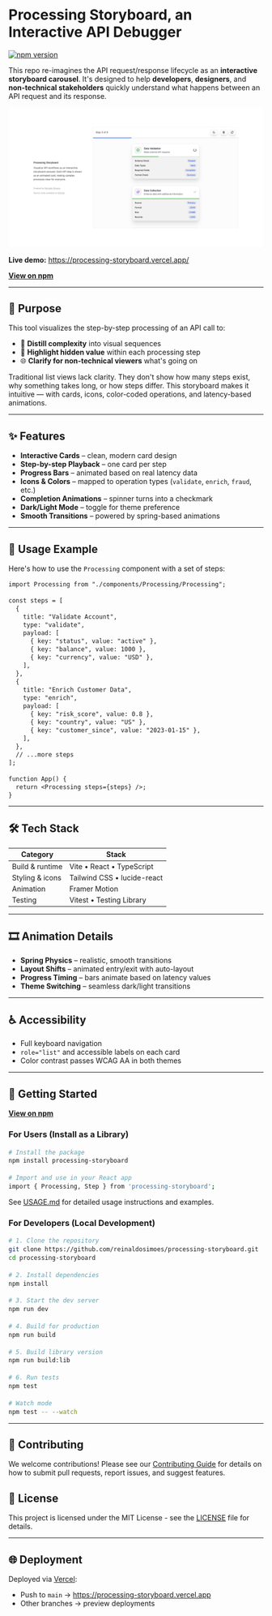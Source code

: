 # Processing Storyboard, an Interactive API Debugger

[![npm version](https://img.shields.io/npm/v/processing-storyboard?color=blue&label=npm)](https://www.npmjs.com/package/processing-storyboard)

This repo re-imagines the API request/response lifecycle as an **interactive storyboard carousel**. It's designed to help **developers**, **designers**, and **non-technical stakeholders** quickly understand what happens between an API request and its response.

![Recording of the demo](./screenshot.png)

**Live demo:** https://processing-storyboard.vercel.app/

[**View on npm**](https://www.npmjs.com/package/processing-storyboard)

---

## 🧠 Purpose

This tool visualizes the step-by-step processing of an API call to:

- 🧩 **Distill complexity** into visual sequences
- 🎯 **Highlight hidden value** within each processing step
- 🌐 **Clarify for non-technical viewers** what's going on

Traditional list views lack clarity. They don't show how many steps exist, why something takes long, or how steps differ. This storyboard makes it intuitive — with cards, icons, color-coded operations, and latency-based animations.

---

## ✨ Features

- **Interactive Cards** – clean, modern card design
- **Step-by-step Playback** – one card per step
- **Progress Bars** – animated based on real latency data
- **Icons & Colors** – mapped to operation types (`validate`, `enrich`, `fraud`, etc.)
- **Completion Animations** – spinner turns into a checkmark
- **Dark/Light Mode** – toggle for theme preference
- **Smooth Transitions** – powered by spring-based animations

---

## 🧪 Usage Example

Here's how to use the `Processing` component with a set of steps:

```tsx
import Processing from "./components/Processing/Processing";

const steps = [
  {
    title: "Validate Account",
    type: "validate",
    payload: [
      { key: "status", value: "active" },
      { key: "balance", value: 1000 },
      { key: "currency", value: "USD" },
    ],
  },
  {
    title: "Enrich Customer Data",
    type: "enrich",
    payload: [
      { key: "risk_score", value: 0.8 },
      { key: "country", value: "US" },
      { key: "customer_since", value: "2023-01-15" },
    ],
  },
  // ...more steps
];

function App() {
  return <Processing steps={steps} />;
}
```

---

## 🛠 Tech Stack

| Category        | Stack                       |
| --------------- | --------------------------- |
| Build & runtime | Vite • React • TypeScript   |
| Styling & icons | Tailwind CSS • lucide-react |
| Animation       | Framer Motion               |
| Testing         | Vitest • Testing Library    |

---

## 🎞 Animation Details

- **Spring Physics** – realistic, smooth transitions
- **Layout Shifts** – animated entry/exit with auto-layout
- **Progress Timing** – bars animate based on latency values
- **Theme Switching** – seamless dark/light transitions

---

## ♿ Accessibility

- Full keyboard navigation
- `role="list"` and accessible labels on each card
- Color contrast passes WCAG AA in both themes

---

## 🚀 Getting Started

[**View on npm**](https://www.npmjs.com/package/processing-storyboard)

### For Users (Install as a Library)

```bash
# Install the package
npm install processing-storyboard

# Import and use in your React app
import { Processing, Step } from 'processing-storyboard';
```

See [USAGE.md](USAGE.md) for detailed usage instructions and examples.

### For Developers (Local Development)

```bash
# 1. Clone the repository
git clone https://github.com/reinaldosimoes/processing-storyboard.git
cd processing-storyboard

# 2. Install dependencies
npm install

# 3. Start the dev server
npm run dev

# 4. Build for production
npm run build

# 5. Build library version
npm run build:lib

# 6. Run tests
npm test

# Watch mode
npm test -- --watch
```

---

## 🤝 Contributing

We welcome contributions! Please see our [Contributing Guide](CONTRIBUTING.md) for details on how to submit pull requests, report issues, and suggest features.

## 📝 License

This project is licensed under the MIT License - see the [LICENSE](LICENSE) file for details.

---

## 🌐 Deployment

Deployed via [Vercel](https://vercel.com/):

- Push to `main` → https://processing-storyboard.vercel.app
- Other branches → preview deployments
